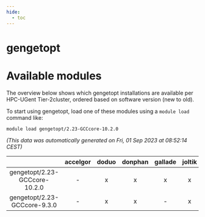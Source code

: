 ```yaml
---
hide:
  - toc
---
```


gengetopt
=========

# Available modules


The overview below shows which gengetopt installations are available per HPC-UGent Tier-2cluster, ordered based on software version (new to old).

To start using gengetopt, load one of these modules using a `module load` command like:

```shell
module load gengetopt/2.23-GCCcore-10.2.0
```

*(This data was automatically generated on Fri, 01 Sep 2023 at 08:52:14 CEST)*  

| |accelgor|doduo|donphan|gallade|joltik|skitty|swalot|victini|
| :---: | :---: | :---: | :---: | :---: | :---: | :---: | :---: | :---: |
|gengetopt/2.23-GCCcore-10.2.0|-|x|x|x|x|x|x|x|
|gengetopt/2.23-GCCcore-9.3.0|-|x|x|-|x|x|x|x|
